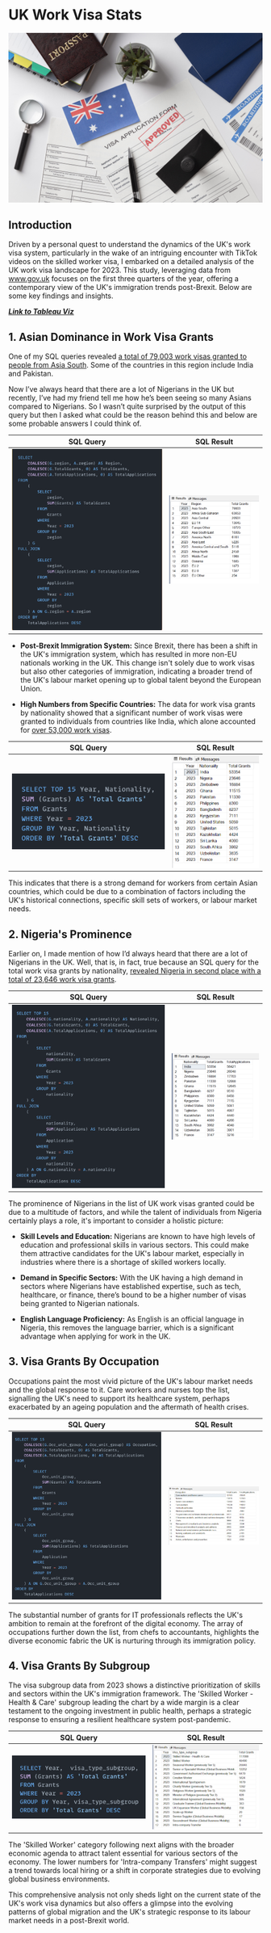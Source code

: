 # UK Work Visa Stats

![](https://github.com/Joel-web3/UK_Work_Visa_Stats/blob/main/visa-application-composition-with-australian-flag.jpg)

## Introduction
Driven by a personal quest to understand the dynamics of the UK's work visa system, particularly in the wake of an intriguing encounter with TikTok videos on the skilled worker visa, I embarked on a detailed analysis of the UK work visa landscape for 2023. This study, leveraging data from www.gov.uk focuses on the first three quarters of the year, offering a contemporary view of the UK's immigration trends post-Brexit. Below are some key findings and insights.

[***Link to Tableau Viz***](https://public.tableau.com/app/profile/joel.obafemi/viz/UKWorkVisaStats/Dashboard1)

## 1. Asian Dominance in Work Visa Grants
One of my SQL queries revealed <ins>a total of 79,003 work visas granted to people from Asia South</ins>. Some of the countries in this region include India and Pakistan.

Now I’ve always heard that there are a lot of Nigerians in the UK but recently, I’ve had my friend tell me how he’s been seeing so many Asians compared to Nigerians. So I wasn’t quite surprised by the output of this query but then I asked what could be the reason behind this and below are some probable answers I could think of.

SQL Query             |  SQL Result
:-------------------------:|:-------------------------:
![](https://github.com/Joel-web3/UK_Work_Visa_Stats/blob/main/Immigration%20By%20Region.png)  |  ![](https://github.com/Joel-web3/UK_Work_Visa_Stats/blob/main/Visa%20Grant%20Per%20Region%20(2023).png)

- **Post-Brexit Immigration System:** Since Brexit, there has been a shift in the UK's immigration system, which has resulted in more non-EU nationals working in the UK. This change isn't solely due to work visas but also other categories of immigration, indicating a broader trend of the UK's labour market opening up to global talent beyond the European Union​.

- **High Numbers from Specific Countries:** The data for work visa grants by nationality showed that a significant number of work visas were granted to individuals from countries like India, which alone accounted for <ins>over 53,000 work visas</ins>.

SQL Query             |  SQL Result
:-------------------------:|:-------------------------:
![](https://github.com/Joel-web3/UK_Work_Visa_Stats/blob/main/Total%20Visa%20Grants%20For%20Indians.png)  |  ![](https://github.com/Joel-web3/UK_Work_Visa_Stats/blob/main/Number%20of%20Indian%20Immigrants.png)

This indicates that there is a strong demand for workers from certain Asian countries, which could be due to a combination of factors including the UK's historical connections, specific skill sets of workers, or labour market needs.

## 2. Nigeria's Prominence
Earlier on, I made mention of how I’d always heard that there are a lot of Nigerians in the UK. Well, that is, in fact, true because an SQL query for the total work visa grants by nationality, <ins>revealed Nigeria in second place with a total of 23,646 work visa grants</ins>. 
 
SQL Query             |  SQL Result
:-------------------------:|:-------------------------:
![](https://github.com/Joel-web3/UK_Work_Visa_Stats/blob/main/Total%20Visa%20Grants%20for%20Nigerians.png)  |  ![](https://github.com/Joel-web3/UK_Work_Visa_Stats/blob/main/Number%20of%20Nigerian%20Immigrants.png)

The prominence of Nigerians in the list of UK work visas granted could be due to a multitude of factors, and while the talent of individuals from Nigeria certainly plays a role, it's important to consider a holistic picture:

- **Skill Levels and Education:** Nigerians are known to have high levels of education and professional skills in various sectors. This could make them attractive candidates for the UK's labour market, especially in industries where there is a shortage of skilled workers locally.

- **Demand in Specific Sectors:** With the UK having a high demand in sectors where Nigerians have established expertise, such as tech, healthcare, or finance, there’s bound to be a higher number of visas being granted to Nigerian nationals.

- **English Language Proficiency:** As English is an official language in Nigeria, this removes the language barrier, which is a significant advantage when applying for work in the UK.

## 3. Visa Grants By Occupation
Occupations paint the most vivid picture of the UK's labour market needs and the global response to it. Care workers and nurses top the list, signalling the UK's need to support its healthcare system, perhaps exacerbated by an ageing population and the aftermath of health crises.

SQL Query             |  SQL Result
:-------------------------:|:-------------------------:
![](https://github.com/Joel-web3/UK_Work_Visa_Stats/blob/main/Immigration%20by%20Occupation.png)  |  ![](https://github.com/Joel-web3/UK_Work_Visa_Stats/blob/main/Total%20Grants%20by%20Occupation.png)

The substantial number of grants for IT professionals reflects the UK's ambition to remain at the forefront of the digital economy. The array of occupations further down the list, from chefs to accountants, highlights the diverse economic fabric the UK is nurturing through its immigration policy.

## 4. Visa Grants By Subgroup
The visa subgroup data from 2023 shows a distinctive prioritization of skills and sectors within the UK's immigration framework. The 'Skilled Worker - Health & Care' subgroup leading the chart by a wide margin is a clear testament to the ongoing investment in public health, perhaps a strategic response to ensuring a resilient healthcare system post-pandemic. 

SQL Query             |  SQL Result
:-------------------------:|:-------------------------:
![](https://github.com/Joel-web3/UK_Work_Visa_Stats/blob/main/Number%20of%20Grants%20By%20Visa%20Subgroup.png)  |  ![](https://github.com/Joel-web3/UK_Work_Visa_Stats/blob/main/Total%20Grants%20by%20Visa%20Subgroup.png)

The 'Skilled Worker' category following next aligns with the broader economic agenda to attract talent essential for various sectors of the economy. The lower numbers for 'Intra-company Transfers' might suggest a trend towards local hiring or a shift in corporate strategies due to evolving global business environments.

This comprehensive analysis not only sheds light on the current state of the UK's work visa dynamics but also offers a glimpse into the evolving patterns of global migration and the UK's strategic response to its labour market needs in a post-Brexit world.
